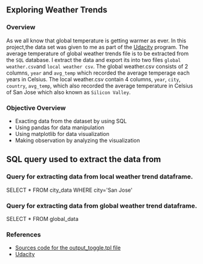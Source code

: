 ## Exploring Weather Trends
### Overview
As we all know that global temperature is getting warmer as ever. In this project,the data set was given to me as part of the [Udacity](https://classroom.udacity.com/nanodegrees/nd002/parts/93426fc7-0e68-4957-b16b-9fde38776c26/modules/e8455c07-092a-4b76-ba12-018cb53d0526/lessons/d551938c-d004-4801-a269-4b8dd784cc3b/concepts/530f21c0-2f37-4390-aaab-3ce440e56d80) program. The average temperature of global weather trends file is to be extracted from the `SQL` database. I extract the data and export its into two files `global weather.csv`and `local weather csv`. The global weather.csv consists of 2 columns, `year` and `avg_temp` which recorded the average temperage each years in Celsius. The local weather.csv contain 4 columns, `year`, `city`, `country`, `avg_temp`, which also recorded the average temperature in Celsius of San Jose which also known as `Silicon Valley`.

### Objective Overview
- Exacting data from the dataset by using SQL
- Using pandas for data manipulation
- Using matplotlib for data visualization
- Making observation by analyzing the visualization 

## SQL query used to extract the data from

### Query for extracting data from local weather trend dataframe.
SELECT * FROM city_data
WHERE city='San Jose'

### Query for extracting data from global weather trend dataframe.
SELECT * FROM global_data

### References
- [Sources code for the output_toggle.tpl file](https://github.com/damianavila/blog/blob/master/posts/hide-the-input-cells-from-your-ipython-slides.ipynb)
- [Udacity](https://www.udacity.com)

